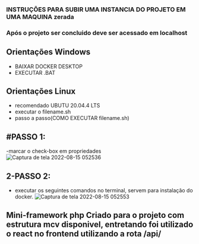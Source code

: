 ### 	INSTRUÇÕES PARA SUBIR UMA INSTANCIA DO PROJETO EM UMA MAQUINA zerada

### Após o projeto ser concluido deve ser acessado em localhost


## Orientações Windows
- BAIXAR DOCKER DESKTOP
- EXECUTAR .BAT

## Orientações Linux
- recomendado UBUTU 20.04.4 LTS
- executar o filename.sh
- passo a passo(COMO EXECUTAR filename.sh)
## #PASSO 1: 
-marcar o check-box em propriedades
![Captura de tela 2022-08-15 052536](https://user-images.githubusercontent.com/51290633/184603791-82d693f8-7949-4c64-bdfe-32954f3e749b.png)

## 2-PASSO 2: 
- executar os seguintes comandos no terminal, servem para instalação do docker.
![Captura de tela 2022-08-15 052553](https://user-images.githubusercontent.com/51290633/184603422-9f984941-280e-47d9-8030-74f6c8e0b8a9.png)

## Mini-framework php Criado para o projeto com estrutura mcv disponivel, entretando foi utilizado o react no frontend utilizando a rota /api/

